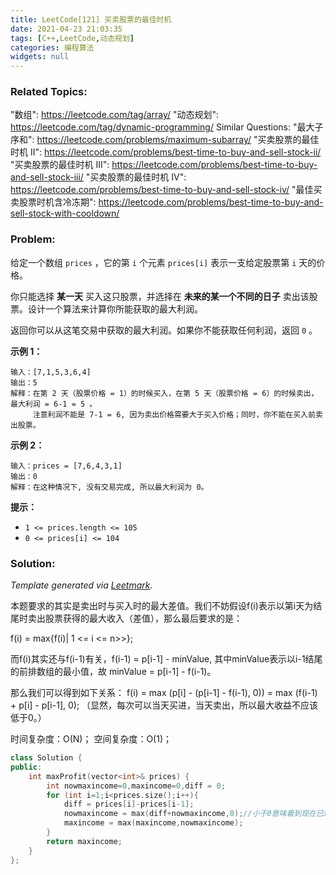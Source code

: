 ```yaml
---
title: LeetCode[121] 买卖股票的最佳时机
date: 2021-04-23 21:03:35
tags: [C++,LeetCode,动态规划]
categories: 编程算法
widgets: null
---
```


### Related Topics:

  "数组": https://leetcode.com/tag/array/
  "动态规划": https://leetcode.com/tag/dynamic-programming/
Similar Questions:
  "最大子序和": https://leetcode.com/problems/maximum-subarray/
  "买卖股票的最佳时机 II": https://leetcode.com/problems/best-time-to-buy-and-sell-stock-ii/
  "买卖股票的最佳时机 III": https://leetcode.com/problems/best-time-to-buy-and-sell-stock-iii/
  "买卖股票的最佳时机 IV": https://leetcode.com/problems/best-time-to-buy-and-sell-stock-iv/
  "最佳买卖股票时机含冷冻期": https://leetcode.com/problems/best-time-to-buy-and-sell-stock-with-cooldown/


### Problem:

给定一个数组 `prices` ，它的第 `i` 个元素 `prices[i]` 表示一支给定股票第 `i` 天的价格。

你只能选择 **某一天** 买入这只股票，并选择在 **未来的某一个不同的日子** 卖出该股票。设计一个算法来计算你所能获取的最大利润。

返回你可以从这笔交易中获取的最大利润。如果你不能获取任何利润，返回 `0` 。

**示例 1：**

```
输入：[7,1,5,3,6,4]
输出：5
解释：在第 2 天（股票价格 = 1）的时候买入，在第 5 天（股票价格 = 6）的时候卖出，最大利润 = 6-1 = 5 。
     注意利润不能是 7-1 = 6, 因为卖出价格需要大于买入价格；同时，你不能在买入前卖出股票。
```

**示例 2：**

```
输入：prices = [7,6,4,3,1]
输出：0
解释：在这种情况下, 没有交易完成, 所以最大利润为 0。
```

**提示：**

- `1 <= prices.length <= 105`
- `0 <= prices[i] <= 104`

<!--more-->

### Solution:



*Template generated via [Leetmark](https://github.com/crimx/crx-leetmark).*

本题要求的其实是卖出时与买入时的最大差值。我们不妨假设f(i)表示以第i天为结尾时卖出股票获得的最大收入（差值），那么最后要求的是：

f(i) = max{f(i)| 1 <= i <= n>>};

而f(i)其实还与f(i-1)有关，f(i-1) = p[i-1] - minValue, 其中minValue表示以i-1结尾的前排数组的最小值，故 minValue = p[i-1] - f(i-1)。

那么我们可以得到如下关系： f(i) = max (p[i] - (p[i-1] - f(i-1), 0)) = max (f(i-1) + p[i] - p[i-1], 0); （显然，每次可以当天买进，当天卖出，所以最大收益不应该低于0。）

时间复杂度：O(N)； 空间复杂度：O(1)；

```c++
class Solution {
public:
    int maxProfit(vector<int>& prices) {
        int nowmaxincome=0,maxincome=0,diff = 0;
        for (int i=1;i<prices.size();i++){
            diff = prices[i]-prices[i-1];
            nowmaxincome = max(diff+nowmaxincome,0);//小于0意味着到现在已经跌底
            maxincome = max(maxincome,nowmaxincome);
        }
        return maxincome;
    }
};
```

